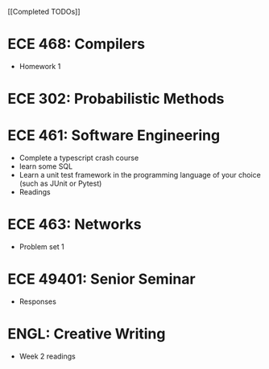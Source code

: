 [[Completed TODOs]]
# ECE 468: Compilers
- Homework 1
# ECE 302: Probabilistic Methods
# ECE 461: Software Engineering
- Complete a typescript crash course
- learn some SQL
- Learn a unit test framework in the programming language of your choice (such as JUnit or Pytest)
- Readings
# ECE 463: Networks
- Problem set 1
# ECE 49401: Senior Seminar
- Responses
# ENGL: Creative Writing
- Week 2 readings
